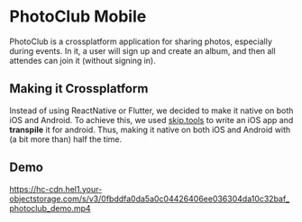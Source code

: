 # PhotoClub Mobile
PhotoClub is a crossplatform application for sharing photos, especially during events. In it, a user will sign up and create an album, and then all attendes can join it (without signing in).

## Making it Crossplatform
Instead of using ReactNative or Flutter, we decided to make it native on both iOS and Android. To achieve this, we used [skip.tools](https://skip.tools) to write an iOS app and **transpile** it for android. Thus, making it native on both iOS and Android with (a bit more than) half the time.

## Demo
https://hc-cdn.hel1.your-objectstorage.com/s/v3/0fbddfa0da5a0c04426406ee036304da10c32baf_photoclub_demo.mp4
